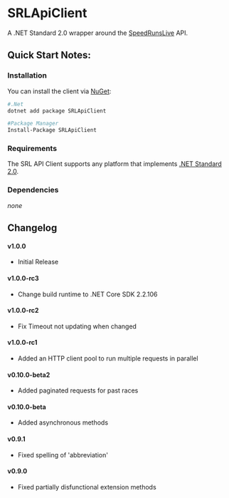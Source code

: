# SRLApiClient
A .NET Standard 2.0 wrapper around the [SpeedRunsLive](http://speedrunslive.com) API.


## Quick Start Notes:

### Installation

You can install the client via [NuGet](https://www.nuget.org/packages/SRLApiClient):


```bash
#.Net
dotnet add package SRLApiClient

#Package Manager
Install-Package SRLApiClient
```

### Requirements

The SRL API Client supports any platform that implements [.NET Standard 2.0](https://docs.microsoft.com/en-us/dotnet/standard/net-standard#net-implementation-support).

### Dependencies

_none_

## Changelog

#### v1.0.0

- Initial Release

#### v1.0.0-rc3

- Change build runtime to .NET Core SDK 2.2.106

#### v1.0.0-rc2

- Fix Timeout not updating when changed

#### v1.0.0-rc1

- Added an HTTP client pool to run multiple requests in parallel

#### v0.10.0-beta2

- Added paginated requests for past races

#### v0.10.0-beta

- Added asynchronous methods

#### v0.9.1

- Fixed spelling of 'abbreviation'

#### v0.9.0

- Fixed partially disfunctional extension methods